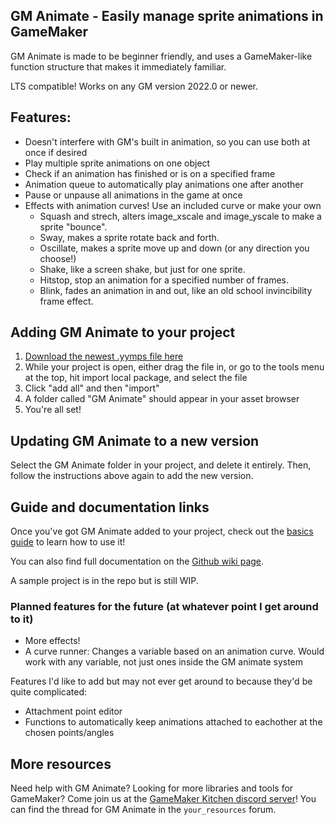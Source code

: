 ## GM Animate - Easily manage sprite animations in GameMaker
GM Animate is made to be beginner friendly, and uses a GameMaker-like function structure that makes it immediately familiar.

LTS compatible! Works on any GM version 2022.0 or newer.

## Features:
- Doesn't interfere with GM's built in animation, so you can use both at once if desired
- Play multiple sprite animations on one object
- Check if an animation has finished or is on a specified frame
- Animation queue to automatically play animations one after another
- Pause or unpause all animations in the game at once
- Effects with animation curves! Use an included curve or make your own
  - Squash and strech, alters image_xscale and image_yscale to make a sprite "bounce". 
  - Sway, makes a sprite rotate back and forth.
  - Oscillate, makes a sprite move up and down (or any direction you choose!)
  - Shake, like a screen shake, but just for one sprite.
  - Hitstop, stop an animation for a specified number of frames.
  - Blink, fades an animation in and out, like an old school invincibility frame effect.

## Adding GM Animate to your project
1. [Download the newest .yymps file here](https://github.com/KormexGit/GM-Animate/releases)
2. While your project is open, either drag the file in, or go to the tools menu at the top, hit import local package, and select the file
3. Click "add all" and then "import"
4. A folder called "GM Animate" should appear in your asset browser
5. You're all set! 

## Updating GM Animate to a new version

Select the GM Animate folder in your project, and delete it entirely. Then, follow the instructions above again to add the new version. 

## Guide and documentation links

Once you've got GM Animate added to your project, check out the [basics guide](https://github.com/KormexGit/GM-Animate/wiki/Basics-Guide) to learn how to use it!

You can also find full documentation on the [Github wiki page](https://github.com/KormexGit/GM-Animate/wiki).

A sample project is in the repo but is still WIP.


### Planned features for the future (at whatever point I get around to it)
- More effects!
- A curve runner: Changes a variable based on an animation curve. Would work with any variable, not just ones inside the GM animate system

Features I'd like to add but may not ever get around to because they'd be quite complicated:
- Attachment point editor
- Functions to automatically keep animations attached to eachother at the chosen points/angles

## More resources
Need help with GM Animate? Looking for more libraries and tools for GameMaker? Come join us at the [GameMaker Kitchen discord server](https://discord.gg/8krYCqr)! You can find the thread for GM Animate in the `your_resources` forum.
